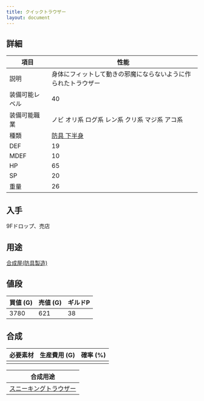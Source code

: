 ```yaml
---
title: クイックトラウザー
layout: document
---
```

## 詳細


|項目|性能|
|---|---|
|説明|身体にフィットして動きの邪魔にならないように作られたトラウザー|
|装備可能レベル|40|
|装備可能職業|ノビ オリ系 ログ系 レン系 クリ系 マジ系 アコ系|
|種類|[防具 下半身](防具(下半身))|
|DEF|19|
|MDEF|10|
|HP|65|
|SP|20|
|重量|26|

## 入手

9Fドロップ、売店

## 用途

[合成屋(防具製造)](合成屋(防具製造))

## 値段


|買値 (G)|売値 (G)|ギルドP|
|---|---|---|
|3780|621|38|

## 合成


|必要素材|生産費用 (G)|確率 (%)|
|---|---|---|
||||


|合成用途|
|---|
|[スニーキングトラウザー](スニーキングトラウザー)|